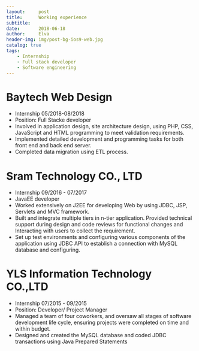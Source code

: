 ```yaml
---
layout:     post
title:      Working experience
subtitle:   
date:       2018-06-18
author:     Elva
header-img: img/post-bg-ios9-web.jpg
catalog: true
tags:
    - Internship
    - Full stack developer
    - Software engineering
---
```



# Baytech Web Design
- Internship 05/2018-08/2018
- Position: Full Stacke developer
- Involved in application design, site architecture design, using PHP, CSS, JavaScript and HTML programming to meet validation requirements.
- Implemented detailed development and programming tasks for both front end and back end server.
- Completed data migration using ETL process.


# Sram Technology CO., LTD
- Internship 09/2016 - 07/2017
- JavaEE developer
- Worked extensively on J2EE for developing Web by using JDBC, JSP, Servlets and MVC framework.
- Built and integrate multiple tiers in n-tier application. Provided technical support during design and code reviews for functional changes and Interacting with users to collect the requirement.
- Set up test environments and configuring various components of the application using JDBC API to establish a connection with MySQL database and configuring.

# YLS Information Technology CO.,LTD
- Internship 07/2015 - 09/2015
- Position: Developer/ Project Manager
- Managed a team of four coworkers, and oversaw all stages of software development life cycle, ensuring projects were completed on time and within budget.
- Designed and created the MySQL database and coded JDBC transactions using Java Prepared Statements